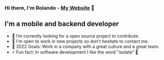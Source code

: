 ### Hi there, I'm Rolando - [My Website][website] 👋

## I'm a mobile and backend developer

- 🌱 I’m currently looking for a open source project to contribute.
- 👯 I'm open to work in new projects so don't hesitate to contact me.
- 🥅 2022 Goals: Work in a company with a great culture and a great team.
- ⚡ Fun fact: In software development I like the word "isolate" 🧐

[website]: https://rolando-garcia.netlify.app/#/home


<!--
**DevKhalyd/DevKhalyd** is a ✨ _special_ ✨ repository because its `README.md` (this file) appears on your GitHub profile.

Here are some ideas to get you started:

- 🔭 I’m currently working on ...
- 🌱 I’m currently learning ...
- 👯 I’m looking to collaborate on ...
- 🤔 I’m looking for help with ...
- 💬 Ask me about ...
- 📫 How to reach me: ...
- 😄 Pronouns: ...
- ⚡ Fun fact: ...

### Flutter Projects

### Backend Projects

### Others
TUTO: https://www.youtube.com/watch?v=ECuqb5Tv9qI&t=315s
Code: https://github.com/codeSTACKr/codeSTACKr

-->
